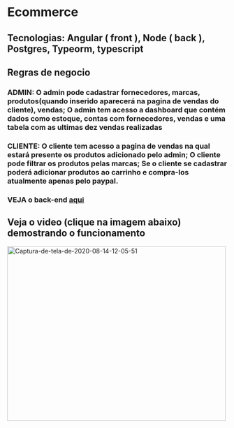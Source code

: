 <h1>Ecommerce</h1>
<h2><strong>Tecnologias</strong>: Angular ( front ), Node ( back ), Postgres, Typeorm, typescript</h2>
<h2><strong>Regras de negocio</strong></h2>
<h3>ADMIN: O admin pode cadastrar fornecedores, marcas, produtos(quando inserido aparecerá na pagina de vendas do cliente), vendas; O admin tem acesso a dashboard que contém dados como estoque, contas com fornecedores, vendas e uma tabela com as ultimas dez vendas realizadas</h3>
<h3>CLIENTE: O cliente tem acesso a pagina de vendas na qual estará presente os produtos adicionado pelo admin; O cliente pode filtrar os produtos pelas marcas; Se o cliente se cadastrar poderá adicionar produtos ao carrinho e compra-los atualmente apenas pelo paypal.</h3>

<h3>VEJA o back-end <a href="https://github.com/rfnsilva/ecommerce-back">aqui</a></h3>

<h2>Veja o video (clique na imagem abaixo) demostrando o funcionamento</h2>
<a href="https://youtu.be/3vAtU1OBHLY"><img width=500 height=400 src="https://i.ibb.co/NxVM5ZH/Captura-de-tela-de-2020-08-14-12-05-51.png" alt="Captura-de-tela-de-2020-08-14-12-05-51" border="0"></a>
